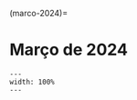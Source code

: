 (marco-2024)=

# Março de 2024

```{figure} ../imagens/calendario/2024/calendario-2024-03.png
---
width: 100%
---
```


